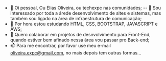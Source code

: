 - 👋 Oi pessoal, Ou Elias Oliveira,  ou techexpc nas comunidades;
-- 👀  Sou interessado por toda a árede desenvolvimento de sites e sistemas, mas também sou ligado na área de infraestrutura de comunicação;
- 🌱 Por hora estou estudando HTML, CSS, BOOTSTRAP, JAVASCRIPT e AWS;
- 💞️  Quero colaborar em projetos de desnvolvimento para Front-End, quando estiver bem afinado nessa área vou passar pro Back-end;
- 📫 Para me encontrar, por favor use meu e-mail oliveira.expc@gmail.com, no mais  depois tem outras formas...

